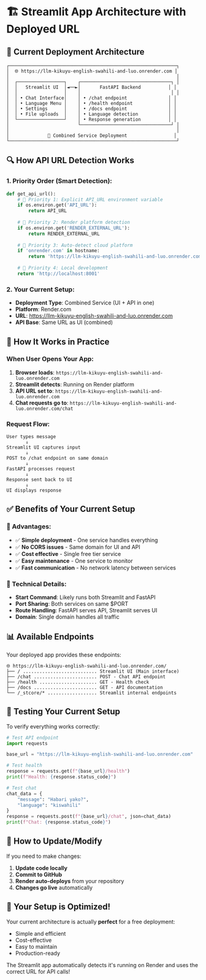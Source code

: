 # 🏗️ Streamlit App Architecture with Deployed URL

## 🎯 Current Deployment Architecture

```
┌─────────────────────────────────────────────────────────────┐
│  🌐 https://llm-kikuyu-english-swahili-and-luo.onrender.com │
│                                                             │
│  ┌─────────────────┐    ┌─────────────────────────────────┐ │
│  │   Streamlit UI  │◄──►│       FastAPI Backend          │ │
│  │                 │    │                                 │ │
│  │ • Chat Interface│    │ • /chat endpoint               │ │
│  │ • Language Menu │    │ • /health endpoint             │ │
│  │ • Settings      │    │ • /docs endpoint               │ │
│  │ • File uploads  │    │ • Language detection           │ │
│  └─────────────────┘    │ • Response generation          │ │
│                         └─────────────────────────────────┘ │
│                                                             │
│              🔄 Combined Service Deployment                 │
└─────────────────────────────────────────────────────────────┘
```

## 🔍 How API URL Detection Works

### 1. **Priority Order (Smart Detection):**
```python
def get_api_url():
    # 🥇 Priority 1: Explicit API_URL environment variable
    if os.environ.get('API_URL'):
        return API_URL
    
    # 🥈 Priority 2: Render platform detection
    if os.environ.get('RENDER_EXTERNAL_URL'):
        return RENDER_EXTERNAL_URL
    
    # 🥉 Priority 3: Auto-detect cloud platform
    if 'onrender.com' in hostname:
        return 'https://llm-kikuyu-english-swahili-and-luo.onrender.com'
    
    # 🔧 Priority 4: Local development
    return 'http://localhost:8001'
```

### 2. **Your Current Setup:**
- **Deployment Type**: Combined Service (UI + API in one)
- **Platform**: Render.com
- **URL**: https://llm-kikuyu-english-swahili-and-luo.onrender.com
- **API Base**: Same URL as UI (combined)

## 🚀 How It Works in Practice

### **When User Opens Your App:**

1. **Browser loads**: `https://llm-kikuyu-english-swahili-and-luo.onrender.com`
2. **Streamlit detects**: Running on Render platform
3. **API URL set to**: `https://llm-kikuyu-english-swahili-and-luo.onrender.com`
4. **Chat requests go to**: `https://llm-kikuyu-english-swahili-and-luo.onrender.com/chat`

### **Request Flow:**
```
User types message
       ↓
Streamlit UI captures input
       ↓
POST to /chat endpoint on same domain
       ↓
FastAPI processes request
       ↓
Response sent back to UI
       ↓
UI displays response
```

## ✅ Benefits of Your Current Setup

### **🎯 Advantages:**
- ✅ **Simple deployment** - One service handles everything
- ✅ **No CORS issues** - Same domain for UI and API
- ✅ **Cost effective** - Single free tier service
- ✅ **Easy maintenance** - One service to monitor
- ✅ **Fast communication** - No network latency between services

### **🔧 Technical Details:**
- **Start Command**: Likely runs both Streamlit and FastAPI
- **Port Sharing**: Both services on same $PORT
- **Route Handling**: FastAPI serves API, Streamlit serves UI
- **Domain**: Single domain handles all traffic

## 📊 Available Endpoints

Your deployed app provides these endpoints:

```
🌐 https://llm-kikuyu-english-swahili-and-luo.onrender.com/
├── / ........................... Streamlit UI (Main interface)
├── /chat ....................... POST - Chat API endpoint
├── /health ..................... GET - Health check
├── /docs ....................... GET - API documentation
└── /_stcore/* .................. Streamlit internal endpoints
```

## 🧪 Testing Your Current Setup

To verify everything works correctly:

```python
# Test API endpoint
import requests

base_url = "https://llm-kikuyu-english-swahili-and-luo.onrender.com"

# Test health
response = requests.get(f"{base_url}/health")
print(f"Health: {response.status_code}")

# Test chat
chat_data = {
    "message": "Habari yako?",
    "language": "kiswahili"
}
response = requests.post(f"{base_url}/chat", json=chat_data)
print(f"Chat: {response.status_code}")
```

## 🔄 How to Update/Modify

If you need to make changes:

1. **Update code locally**
2. **Commit to GitHub**
3. **Render auto-deploys** from your repository
4. **Changes go live** automatically

## 🎉 Your Setup is Optimized!

Your current architecture is actually **perfect** for a free deployment:
- Simple and efficient
- Cost-effective
- Easy to maintain
- Production-ready

The Streamlit app automatically detects it's running on Render and uses the correct URL for API calls!
